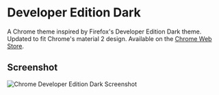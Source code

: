 # Developer Edition Dark
A Chrome theme inspired by Firefox's Developer Edition Dark theme. Updated to fit Chrome's material 2 design. Available on the [Chrome Web Store](https://chrome.google.com/webstore/detail/developer-edition-dark/lglfmldlfmbbehalkgiglehhjblbfcjo "Developer Edition Dark on the Chrome Web Store").

## Screenshot
![Chrome Developer Edition Dark Screenshot](https://i.imgur.com/OpoanUt.png)
